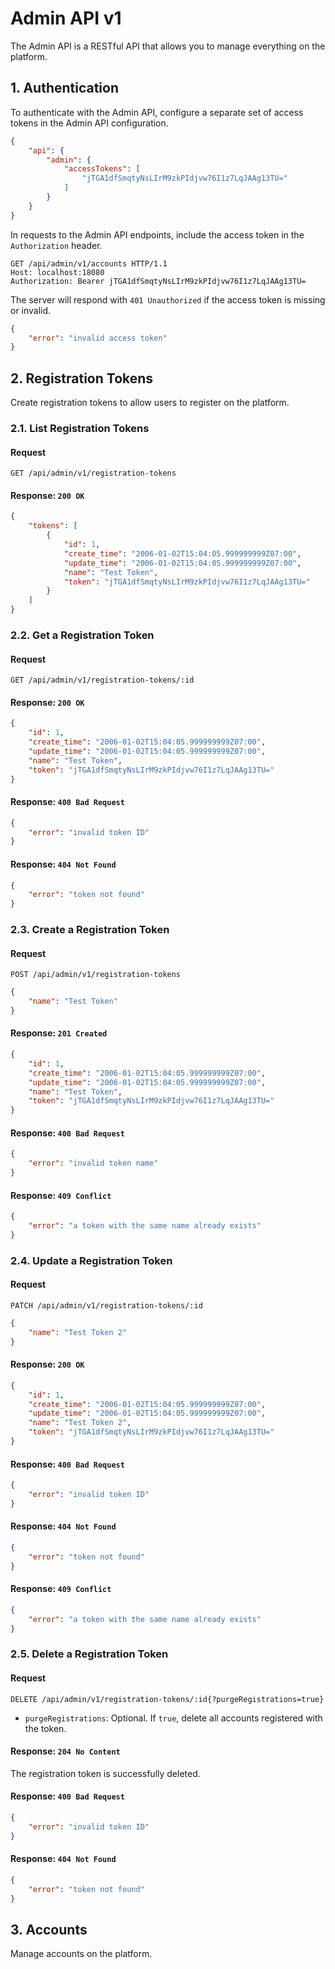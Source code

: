 # Admin API v1

The Admin API is a RESTful API that allows you to manage everything on the platform.

## 1. Authentication

To authenticate with the Admin API, configure a separate set of access tokens in the Admin API configuration.

```json
{
    "api": {
        "admin": {
            "accessTokens": [
                "jTGA1dfSmqtyNsLIrM9zkPIdjvw76I1z7LqJAAg13TU="
            ]
        }
    }
}
```

In requests to the Admin API endpoints, include the access token in the `Authorization` header.

```http
GET /api/admin/v1/accounts HTTP/1.1
Host: localhost:18080
Authorization: Bearer jTGA1dfSmqtyNsLIrM9zkPIdjvw76I1z7LqJAAg13TU=
```

The server will respond with `401 Unauthorized` if the access token is missing or invalid.

```json
{
    "error": "invalid access token"
}
```

## 2. Registration Tokens

Create registration tokens to allow users to register on the platform.

### 2.1. List Registration Tokens

#### Request

```
GET /api/admin/v1/registration-tokens
```

#### Response: `200 OK`

```json
{
    "tokens": [
        {
            "id": 1,
            "create_time": "2006-01-02T15:04:05.999999999Z07:00",
            "update_time": "2006-01-02T15:04:05.999999999Z07:00",
            "name": "Test Token",
            "token": "jTGA1dfSmqtyNsLIrM9zkPIdjvw76I1z7LqJAAg13TU="
        }
    ]
}
```

### 2.2. Get a Registration Token

#### Request

```
GET /api/admin/v1/registration-tokens/:id
```

#### Response: `200 OK`

```json
{
    "id": 1,
    "create_time": "2006-01-02T15:04:05.999999999Z07:00",
    "update_time": "2006-01-02T15:04:05.999999999Z07:00",
    "name": "Test Token",
    "token": "jTGA1dfSmqtyNsLIrM9zkPIdjvw76I1z7LqJAAg13TU="
}
```

#### Response: `400 Bad Request`

```json
{
    "error": "invalid token ID"
}
```

#### Response: `404 Not Found`

```json
{
    "error": "token not found"
}
```

### 2.3. Create a Registration Token

#### Request

```
POST /api/admin/v1/registration-tokens
```

```json
{
    "name": "Test Token"
}
```

#### Response: `201 Created`

```json
{
    "id": 1,
    "create_time": "2006-01-02T15:04:05.999999999Z07:00",
    "update_time": "2006-01-02T15:04:05.999999999Z07:00",
    "name": "Test Token",
    "token": "jTGA1dfSmqtyNsLIrM9zkPIdjvw76I1z7LqJAAg13TU="
}
```

#### Response: `400 Bad Request`

```json
{
    "error": "invalid token name"
}
```

#### Response: `409 Conflict`

```json
{
    "error": "a token with the same name already exists"
}
```

### 2.4. Update a Registration Token

#### Request

```
PATCH /api/admin/v1/registration-tokens/:id
```

```json
{
    "name": "Test Token 2"
}
```

#### Response: `200 OK`

```json
{
    "id": 1,
    "create_time": "2006-01-02T15:04:05.999999999Z07:00",
    "update_time": "2006-01-02T15:04:05.999999999Z07:00",
    "name": "Test Token 2",
    "token": "jTGA1dfSmqtyNsLIrM9zkPIdjvw76I1z7LqJAAg13TU="
}
```

#### Response: `400 Bad Request`

```json
{
    "error": "invalid token ID"
}
```

#### Response: `404 Not Found`

```json
{
    "error": "token not found"
}
```

#### Response: `409 Conflict`

```json
{
    "error": "a token with the same name already exists"
}
```

### 2.5. Delete a Registration Token

#### Request

```
DELETE /api/admin/v1/registration-tokens/:id{?purgeRegistrations=true}
```

- `purgeRegistrations`: Optional. If `true`, delete all accounts registered with the token.

#### Response: `204 No Content`

The registration token is successfully deleted.

#### Response: `400 Bad Request`

```json
{
    "error": "invalid token ID"
}
```

#### Response: `404 Not Found`

```json
{
    "error": "token not found"
}
```

## 3. Accounts

Manage accounts on the platform.

